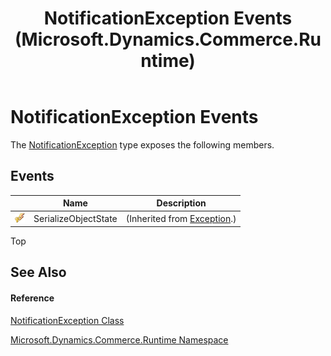 ﻿---
title: NotificationException Events (Microsoft.Dynamics.Commerce.Runtime)
TOCTitle: NotificationException Events
ms:assetid: Events.T:Microsoft.Dynamics.Commerce.Runtime.NotificationException
ms:mtpsurl: https://technet.microsoft.com/en-us/library/microsoft.dynamics.commerce.runtime.notificationexception_events(v=AX.60)
ms:contentKeyID: 65321488
ms.date: 05/18/2015
mtps_version: v=AX.60
---

# NotificationException Events

The [NotificationException](notificationexception-class-microsoft-dynamics-commerce-runtime.md) type exposes the following members.

## Events

<table>
<thead>
<tr class="header">
<th> </th>
<th>Name</th>
<th>Description</th>
</tr>
</thead>
<tbody>
<tr class="odd">
<td><img src="images/Dn998588.protevent(en-us,AX.60).gif" title="Protected event" alt="Protected event" /></td>
<td>SerializeObjectState</td>
<td>(Inherited from <a href="https://technet.microsoft.com/en-us/library/c18k6c59(v=ax.60)">Exception</a>.)</td>
</tr>
</tbody>
</table>


Top

## See Also

#### Reference

[NotificationException Class](notificationexception-class-microsoft-dynamics-commerce-runtime.md)

[Microsoft.Dynamics.Commerce.Runtime Namespace](microsoft-dynamics-commerce-runtime-namespace.md)

